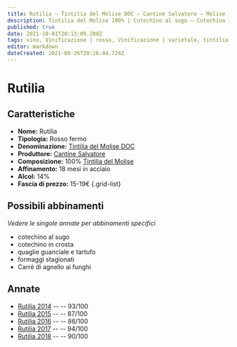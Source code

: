 ```yaml
---
title: Rutilia – Tintilia del Molise DOC – Cantine Salvatore – Molise (IT) – 15-19€ – 4★-5★
description: Tintilia del Molise 100% | Cotechino al sugo – Cotechino in crosta – Quaglie guanciale e tartufo – Formaggi stagionati – Carrè di agnello ai funghi
published: true
date: 2021-10-01T20:13:09.288Z
tags: vino, Vinificazione | rosso, Vinificazione | varietale, tintilia, molise, cotechino al sugo, cotechino in crosta, quaglie guanciale e tartufo, formaggi stagionati, Alimento | agnello, Alimento-dettagli | carrè, Aromatizzazione | ai funghi, Vinificazione | fermo, Valutazioni | 5 stelle, Prezzi | 15-19€
editor: markdown
dateCreated: 2021-08-26T20:26:44.724Z
---
```


# Rutilia

## Caratteristiche
- **Nome:** Rutilia
- **Tipologia:** Rosso fermo
- **Denominazione:** [Tintilia del Molise DOC](/denominazioni/Italia/Molise/DOC/Tintilia-del-Molise) 
- **Produttore:** [Cantine Salvatore](/produttori/Italia/Molise/Cantine-Salvatore) 
- **Composizione:** 100% [Tintilia del Molise](/vitigni/Italia/bacca-nera/tintilia-del-molise)
- **Affinamento:** 18 mesi in acciaio
- **Alcol:** 14%
- **Fascia di prezzo:** 15-19€
{.grid-list}

## Possibili abbinamenti
*Vedere le singole annate per abbinamenti specifici*

- cotechino al sugo
- cotechino in crosta
- quaglie guanciale e tartufo
- formaggi stagionati
- Carrè di agnello ai funghi

## Annate
- [Rutilia 2014](/vini/Italia/Molise/Cantine-Salvatore/Rutilia/2014) -- <span class="star-4"></span> -- 93/100
- [Rutilia 2015](/vini/Italia/Molise/Cantine-Salvatore/Rutilia/2015) -- <span class="star-3"></span> -- 87/100
- [Rutilia 2016](/vini/Italia/Molise/Cantine-Salvatore/Rutilia/2016) -- <span class="star-3"></span> -- 86/100
- [Rutilia 2017](/vini/Italia/Molise/Cantine-Salvatore/Rutilia/2017) -- <span class="star-5"></span> -- 94/100
- [Rutilia 2018](/vini/Italia/Molise/Cantine-Salvatore/Rutilia/2018) -- <span class="star-4"></span> -- 90/100



